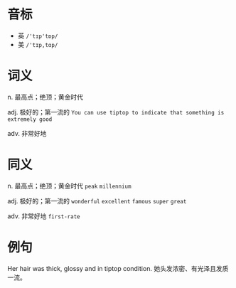 # 音标

- 英 `/'tɪp'tɒp/`
- 美 `/'tɪp,tɑp/`

# 词义

n. 最高点；绝顶；黄金时代


adj. 极好的；第一流的
`You can use tiptop to indicate that something is extremely good`

adv. 非常好地


# 同义

n. 最高点；绝顶；黄金时代
`peak` `millennium`

adj. 极好的；第一流的
`wonderful` `excellent` `famous` `super` `great`

adv. 非常好地
`first-rate`

# 例句

Her hair was thick, glossy and in tiptop condition.
她头发浓密、有光泽且发质一流。


